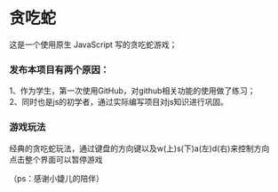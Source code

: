 # 贪吃蛇
这是一个使用原生 JavaScript 写的贪吃蛇游戏；
### 发布本项目有两个原因：
1、作为学生，第一次使用GitHub，对github相关功能的使用做了练习；  
2、同时也是js的初学者，通过实际编写项目对js知识进行巩固。
### 游戏玩法
经典的贪吃蛇玩法，通过键盘的方向键以及w(上)s(下)a(左)d(右)来控制方向   
点击整个界面可以暂停游戏

（ps：感谢小婕儿的陪伴）
